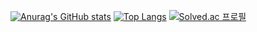 
[![Anurag's GitHub stats](https://github-readme-stats.vercel.app/api?username=Go-Jaecheol&show_icons=true&theme=solarized-light)](https://github.com/anuraghazra/github-readme-stats)
[![Top Langs](https://github-readme-stats.vercel.app/api/top-langs/?username=Go-Jaecheol&layout=compact)](https://github.com/anuraghazra/github-readme-stats)
[![Solved.ac
프로필](http://mazassumnida.wtf/api/v2/generate_badge?boj=gojaech)](https://solved.ac/gojaech)
